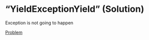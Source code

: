 # “YieldExceptionYield” (Solution)

Exception is not going to happen

[Problem](./YieldExceptionYield-Q.md)